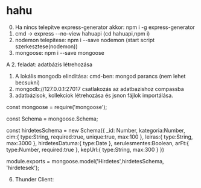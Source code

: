 # hahu
0. Ha nincs telepitve express-generator akkor: npm i -g express-generator
1. cmd -> express --no-view hahuapi (cd hahuapi,npm i)
2. nodemon telepitese: npm i --save nodemon (start script szerkesztese(nodemon))
3. mongoose: npm i --save mongoose

A 2. feladat: adatbázis létrehozása
1. A lokális mongodb elinditása: cmd-ben: mongod parancs (nem lehet becsukni)
2. mongodb://127.0.0.1:27017 csatlakozás az adatbazishoz compassba
3. adatbázisok, kollekciok létrehozása és jsnon fájlok importálása.

const mongoose = require('mongoose');

const Schema = mongoose.Schema;

const hirdetesSchema = new Schema({
    _id: Number,
    kategoria:Number,
    cim:{
        type:String,
        required:true,
        unique:true,
        max:100
    },
    leiras:{
        type:String,
        max:3000
    },
    hirdetesDatuma:{
        type:Date
    },
    serulesmentes:Boolean,
    arFt:{
        type:Number,
        required:true
    },
    kepUrl:{
        type:String,
        max:300
    }
})

module.exports = mongoose.model('Hirdetes',hirdetesSchema, 'hirdetesek');

6. Thunder Client: 